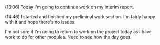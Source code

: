 (13:06)
Today I'm going to continue work on my interim report.

(14:46)
I started and finished my preliminal work section.  I'm fairly happy with it and hope there's no issues. 

I'm not sure if I'm going to return to work on the project today as I have work to do for other modules. Need to see how the day goes.